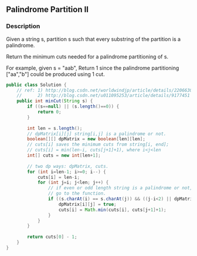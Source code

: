 ## Palindrome Partition II

### Description

Given a string s, partition s such that every substring of the partition is a palindrome.

Return the minimum cuts needed for a palindrome partitioning of s.

For example, given s = "aab",
Return 1 since the palindrome partitioning ["aa","b"] could be produced using 1 cut.


```java
public class Solution {
    // ref: 1) http://blog.csdn.net/worldwindjp/article/details/22066307
    //      2) http://blog.csdn.net/u011095253/article/details/9177451
    public int minCut(String s) {
        if ((s==null) || (s.length()==0)) {
            return 0;
        }
        
        int len = s.length();
        // dpMatrix[i][j] string[i,j] is a palindrome or not.
        boolean[][] dpMatrix = new boolean[len][len];
        // cuts[i] saves the minimum cuts from string[i, end];
        // cuts[i] = min(len-i, cuts[j+1]+1), where i<j<len 
        int[] cuts = new int[len+1];
        
        // two dp ways: dpMatrix, cuts.
        for (int i=len-1; i>=0; i--) {
            cuts[i] = len-i;
            for (int j=i; j<len; j++) {
                // if even or odd length string is a palindrome or not, if yes,
                // go to the function.
                if ((s.charAt(i) == s.charAt(j)) && ((j-i<2) || dpMatrix[i+1][j-1])) {
                    dpMatrix[i][j] = true;
                    cuts[i] = Math.min(cuts[i], cuts[j+1]+1);
                }
            }
        }
        
        return cuts[0] - 1;
    }
}
```